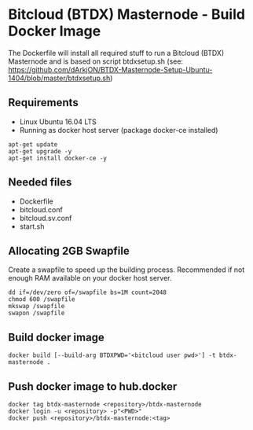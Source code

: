 # Bitcloud (BTDX) Masternode - Build Docker Image

The Dockerfile will install all required stuff to run a Bitcloud (BTDX) Masternode and is based on script btdxsetup.sh (see: https://github.com/dArkjON/BTDX-Masternode-Setup-Ubuntu-1404/blob/master/btdxsetup.sh)

## Requirements
- Linux Ubuntu 16.04 LTS
- Running as docker host server (package docker-ce installed)
```
apt-get update
apt-get upgrade -y
apt-get install docker-ce -y
```

## Needed files
- Dockerfile
- bitcloud.conf
- bitcloud.sv.conf
- start.sh

## Allocating 2GB Swapfile
Create a swapfile to speed up the building process. Recommended if not enough RAM available on your docker host server.
```
dd if=/dev/zero of=/swapfile bs=1M count=2048
chmod 600 /swapfile
mkswap /swapfile
swapon /swapfile
```

## Build docker image
```
docker build [--build-arg BTDXPWD='<bitcloud user pwd>'] -t btdx-masternode .
```

## Push docker image to hub.docker
```
docker tag btdx-masternode <repository>/btdx-masternode
docker login -u <repository> -p"<PWD>"
docker push <repository>/btdx-masternode:<tag>
```

